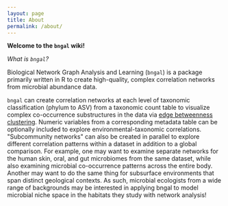 ```yaml
---
layout: page
title: About
permalink: /about/
---
```


**Welcome to the `bngal` wiki!**

*What is `bngal`?*

Biological Network Graph Analysis and Learning (`bngal`) is a package primarily written in R to create high-quality, complex correlation networks from microbial abundance data.

`bngal` can create correlation networks at each level of taxonomic classification (phylum to ASV) from a taxonomic count table to visualize complex co-occurrence substructures in the data via [edge betweenness clustering][ebc]. Numeric variables from a corresponding metadata table can be optionally included to explore environmental-taxonomic correlations. "Subcommunity networks" can also be created in parallel to explore different correlation patterns within a dataset in addition to a global comparison. For example, one may want to examine separate networks for the human skin, oral, and gut microbiomes from the same dataset, while also examining microbial co-occurrence patterns across the entire body. Another may want to do the same thing for subsurface environments that span distinct geological contexts. As such, microbial ecologists from a wide range of backgrounds may be interested in applying bngal to model microbial niche space in the habitats they study with network analysis!

[ebc]: https://igraph.org/r/doc/cluster_edge_betweenness.html